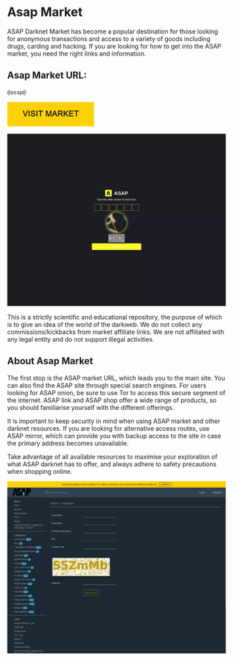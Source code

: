# Asap Market
ASAP Darknet Market has become a popular destination for those looking for anonymous transactions and access to a variety of goods including drugs, carding and hacking. If you are looking for how to get into the ASAP market, you need the right links and information.

## Asap Market URL:

```sh
@asap@
```
[<img src="/assets/snivexcom.webp" width="200">](@asap@)

<a href="@asap@"><img src="/assets/ertefro.webp" alt="image" style="max-width: 100%;"><a>

This is a strictly scientific and educational repository, the purpose of which is to give an idea of the world of the darkweb. We do not collect any commissions/kickbacks from market affiliate links. We are not affiliated with any legal entity and do not support illegal activities.

## About Asap Market

The first stop is the ASAP market URL, which leads you to the main site. You can also find the ASAP site through special search engines. For users looking for ASAP onion, be sure to use Tor to access this secure segment of the internet. ASAP link and ASAP shop offer a wide range of products, so you should familiarise yourself with the different offerings. 

It is important to keep security in mind when using ASAP market and other darknet resources. If you are looking for alternative access routes, use ASAP mirror, which can provide you with backup access to the site in case the primary address becomes unavailable.

Take advantage of all available resources to maximise your exploration of what ASAP darknet has to offer, and always adhere to safety precautions when shopping online.

<a href="@asap@"><img src="/assets/mohari.webp" alt="image" style="max-width: 100%;"><a>